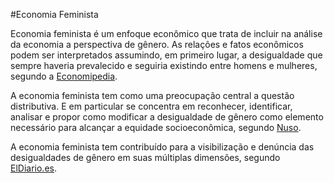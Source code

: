 #Economia Feminista

Economia feminista é um enfoque econômico que trata de incluir na análise da economia a perspectiva de gênero. As relações e fatos econômicos podem ser interpretados assumindo, em primeiro lugar, a desigualdade que sempre haveria prevalecido e seguiria existindo entre homens e mulheres, segundo a [Economipedia](https://economipedia.com/definiciones/economia-feminista.html).

A economia feminista tem como uma preocupação central a questão distributiva. E em particular se concentra em reconhecer, identificar, analisar e propor como modificar a desigualdade de gênero como elemento necessário para alcançar a equidade socioeconômica, segundo [Nuso](https://nuso.org/articulo/economia-feminista-y-economia-del-cuidado-aportes-conceptuales-para-el-estudio-de-la-desigualdad/).

A economia feminista tem contribuído para a visibilização e denúncia das desigualdades de gênero em suas múltiplas dimensões, segundo [ElDiario.es](https://www.eldiario.es/alternativaseconomicas/economia-feminista_132_2172909.html).